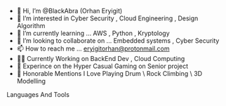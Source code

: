 - 👋 Hi, I’m @BlackAbra (Orhan Eryigit)
- 👀 I’m interested in  Cyber Security ,  Cloud Engineering  , Design Algorithm
- 🌱 I’m currently learning ...  AWS , Python , Kryptology
- 💞️ I’m looking to collaborate on ... Embedded systems , Cyber Security 
- 📫 How to reach me ... eryigitorhan@protonmail.com
- 🧑‍💻 Currently Working on BackEnd Dev , Cloud Computing
- 👾 Experince on the Hyper Casual Gaming on Senior project 
- 🌵  Honorable Mentions I Love Playing Drum \  Rock Climbing \ 3D Modelling 


Languages And Tools 




<!---
BlackAbra/BlackAbra is a ✨ special ✨ repository because its `README.md` (this file) appears on your GitHub profile.
You can click the Preview link to take a look at your changes.
--->
